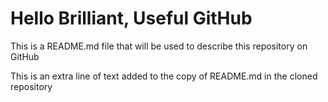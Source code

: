 # Hello Brilliant, Useful GitHub

This is a README.md file that will be used to describe this
repository on GitHub

This is an extra line of text added to the copy
of README.md in the cloned repository